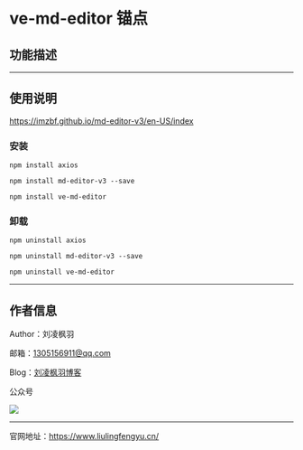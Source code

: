 # ve-md-editor 锚点

## 功能描述

---

## 使用说明

https://imzbf.github.io/md-editor-v3/en-US/index

### 安装

```shell
npm install axios

npm install md-editor-v3 --save

npm install ve-md-editor
```

### 卸载

```shell
npm uninstall axios

npm uninstall md-editor-v3 --save

npm uninstall ve-md-editor
```

---

## 作者信息

Author：刘凌枫羽

邮箱：1305156911@qq.com

Blog：[刘凌枫羽博客](https://blog.csdn.net/qq_38036909?type=blog)

公众号

[![](https://resource.liulingfengyu.cn/img/公众号二维码.jpg)](https://mp.weixin.qq.com/s?__biz=MzkxNDI2OTM0Nw==&mid=2247483939&idx=1&sn=ee8438a9047d92798765cd502820c67c&chksm=c171b7eff6063ef9a41b34f61ff6ac8c73259917505eb5d9a5b9a17e9ab3653da999e48a98d5#rd)

---

官网地址：https://www.liulingfengyu.cn/
